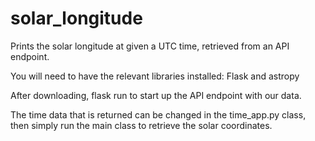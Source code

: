 # solar_longitude

Prints the solar longitude at given a UTC time, retrieved from an API endpoint. 

You will need to have the relevant libraries installed: Flask and astropy

After downloading, flask run to start up the API endpoint with our data.

The time data that is returned can be changed in the time_app.py class, then simply run the main class to retrieve the solar coordinates.
